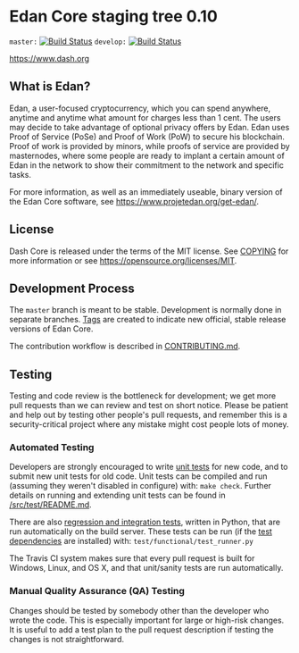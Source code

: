 Edan Core staging tree 0.10
===========================

`master:` [![Build Status](https://travis-ci.org/dashpay/dash.svg?branch=master)](https://travis-ci.org/dashpay/dash) `develop:` [![Build Status](https://travis-ci.org/dashpay/dash.svg?branch=develop)](https://travis-ci.org/dashpay/dash/branches)

https://www.dash.org


What is Edan?
-------------

Edan, a user-focused cryptocurrency, which you can spend anywhere, anytime and anytime
what amount for charges less than 1 cent. The users may decide to take advantage of optional privacy offers
by Edan. Edan uses Proof of Service (PoSe) and Proof of Work (PoW) to secure his blockchain. 
Proof of work is provided by minors, while
proofs of service are provided by masternodes, where some
people are ready to implant a certain amount of Edan
in the network to show their commitment to the network and specific tasks.

For more information, as well as an immediately useable, binary version of
the Edan Core software, see https://www.projetedan.org/get-edan/.


License
-------

Dash Core is released under the terms of the MIT license. See [COPYING](COPYING) for more
information or see https://opensource.org/licenses/MIT.


Development Process
-------------------

The `master` branch is meant to be stable. Development is normally done in separate branches.
[Tags](https://github.com/alexcodeur77/edan/tags) are created to indicate new official,
stable release versions of Edan Core.

The contribution workflow is described in [CONTRIBUTING.md](CONTRIBUTING.md).

Testing
-------

Testing and code review is the bottleneck for development; we get more pull
requests than we can review and test on short notice. Please be patient and help out by testing
other people's pull requests, and remember this is a security-critical project where any mistake might cost people
lots of money.

### Automated Testing

Developers are strongly encouraged to write [unit tests](src/test/README.md) for new code, and to
submit new unit tests for old code. Unit tests can be compiled and run
(assuming they weren't disabled in configure) with: `make check`. Further details on running
and extending unit tests can be found in [/src/test/README.md](/src/test/README.md).

There are also [regression and integration tests](/test), written
in Python, that are run automatically on the build server.
These tests can be run (if the [test dependencies](/test) are installed) with: `test/functional/test_runner.py`

The Travis CI system makes sure that every pull request is built for Windows, Linux, and OS X, and that unit/sanity tests are run automatically.

### Manual Quality Assurance (QA) Testing

Changes should be tested by somebody other than the developer who wrote the
code. This is especially important for large or high-risk changes. It is useful
to add a test plan to the pull request description if testing the changes is
not straightforward.

